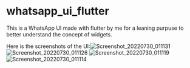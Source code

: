 # whatsapp_ui_flutter

This is a WhatsApp UI made with flutter by me for a leaning purpuse to better understand the concept of widgets.

Here is the screenshots of the UI:![Screenshot_20220730_011131](https://user-images.githubusercontent.com/86294062/181852612-f48b6f33-fac2-4faf-9b97-cdbc30916b2c.jpg)
![Screenshot_20220730_011126](https://user-images.githubusercontent.com/86294062/181852619-1ce575b9-6bb8-47ae-9e72-a1dbdef18236.jpg)
![Screenshot_20220730_011119](https://user-images.githubusercontent.com/86294062/181852621-f095f2c2-4d8b-4bea-be23-5f0774135c61.jpg)
![Screenshot_20220730_011114](https://user-images.githubusercontent.com/86294062/181852622-cc9dfd98-db26-493d-ac6d-a17eb65c003f.jpg)
